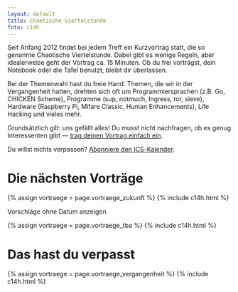 ```yaml
---
layout: default
title: Chaotische Viertelstunde
foto: c14h
---
```


Seit Anfang 2012 findet bei jedem Treff ein Kurzvortrag statt, die so
genannte Chaotische Viertelstunde. Dabei gibt es wenige Regeln, aber
idealerweise geht der Vortrag ca. 15 Minuten. Ob du frei vorträgst, dein
Notebook oder die Tafel benutzt, bleibt dir überlassen.

Bei der Themenwahl hast du freie Hand. Themen, die wir in der Vergangenheit
hatten, drehten sich oft um Programmiersprachen (z.B. Go, CHICKEN Scheme),
Programme (sup, notmuch, Ingress, tor, sieve), Hardware (Raspberry Pi, Mifare
Classic, Human Enhancements), Life Hacking und vieles mehr.

Grundsätzlich gilt: uns gefällt alles! Du musst nicht nachfragen, ob es genug
Interessenten gibt — [trag deinen Vortrag einfach ein](edit_c14.html).

Du willst nichts verpassen? [Abonniere den ICS-Kalender](c14h.ics).

# Die nächsten Vorträge

{% assign vortraege = page.vortraege_zukunft %}
{% include c14h.html %}


<a class="button" onclick="document.getElementById('vortraege_tba').style.display='block';this.style.display='none';">Vorschläge ohne Datum anzeigen</a>
<div id="vortraege_tba">
{% assign vortraege = page.vortraege_tba %}
{% include c14h.html %}
</div>

# Das hast du verpasst

{% assign vortraege = page.vortraege_vergangenheit %}
{% include c14h.html %}
